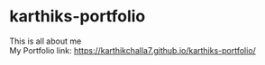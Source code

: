 # karthiks-portfolio
This is all about me<br/>
My Portfolio link: https://karthikchalla7.github.io/karthiks-portfolio/
